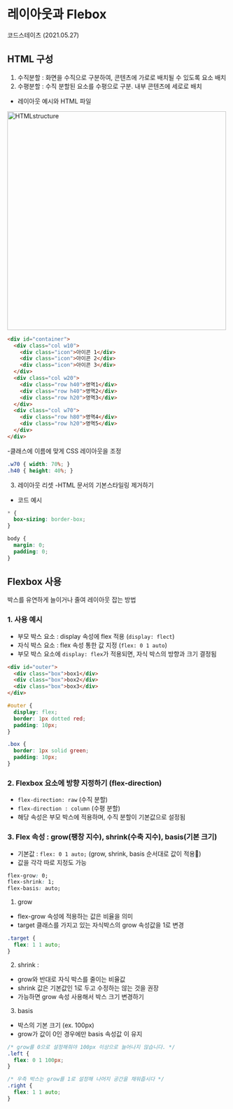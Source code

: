 # 레이아웃과 Flebox
코드스테이츠 (2021.05.27)

## HTML 구성

1. 수직분할 : 화면을 수직으로 구분하여, 콘텐츠에 가로로 배치될 수 있도록 요소 배치
2. 수평분할 : 수직 분할된 요소를 수평으로 구분. 내부 콘텐츠에 세로로 배치

- 레이아웃 예시와 HTML 파일

<img width="500" alt="HTMLstructure" src="https://user-images.githubusercontent.com/80403988/119763112-daa78080-bee9-11eb-8e44-430aa9ec8c78.png">

```html
<div id="container">
  <div class="col w10">
    <div class="icon">아이콘 1</div>
    <div class="icon">아이콘 2</div>
    <div class="icon">아이콘 3</div>
  </div>
  <div class="col w20">
    <div class="row h40">영역1</div>
    <div class="row h40">영역2</div>
    <div class="row h20">영역3</div>
  </div>
  <div class="col w70">
    <div class="row h80">영역4</div>
    <div class="row h20">영역5</div>
  </div>
</div>
```
-클래스에 이름에 맞게 CSS 레이아웃을 조정
```css
.w70 { width: 70%; }
.h40 { height: 40%; }
```

3. 레이아웃 리셋
-HTML 문서의 기본스타일링 제거하기
- 코드 예시
```css
* {
  box-sizing: border-box;
}

body {
  margin: 0;
  padding: 0;
}
```

## Flexbox 사용
박스를 유연하게 늘이거나 줄여 레이아웃 잡는 방법

### 1. 사용 예시
- 부모 박스 요소 : display 속성에 flex 적용 (```display: flect```)
- 자식 박스 요소 : flex 속성 통한 값 지정 (```flex: 0 1 auto```)
- 부모 박스 요소에 ```display: flex```가 적용되면, 자식 박스의 방향과 크기 결정됨 

```html
<div id="outer">
  <div class="box">box1</div>
  <div class="box">box2</div>
  <div class="box">box3</div>
</div>
```
```css
#outer {
  display: flex;
  border: 1px dotted red;
  padding: 10px;
}

.box {
  border: 1px solid green;
  padding: 10px;
}
```
### 2. Flexbox 요소에 방향 지정하기 (flex-direction)
- ```flex-direction: raw``` (수직 분할)
- ```flex-direction : column``` (수평 분할)
- 해당 속성은 부모 박스에 적용하며, 수직 분할이 기본값으로 설정됨 

### 3. Flex 속성 : grow(팽창 지수), shrink(수축 지수), basis(기본 크기)
- 기본값 : ```flex: 0 1 auto;``` (grow, shrink, basis 순서대로 값이 적용)
- 값을 각각 따로 지정도 가능
```css
flex-grow: 0;
flex-shrink: 1;
flex-basis: auto;
```
1. grow
- flex-grow 속성에 적용하는 값은 비율을 의미
- target 클래스를 가지고 있는 자식박스의 grow 속성값을 1로 변경
```css
.target {
  flex: 1 1 auto;
}
```
2. shrink : 
- grow와 반대로 자식 박스를 줄이는 비율값
- shrink 값은 기본값인 1로 두고 수정하는 않는 것을 권장
- 가능하면 grow 속성 사용해서 박스 크기 변경하기

3. basis
- 박스의 기본 크기 (ex. 100px)
- grow가 값이 0인 경우에만 basis 속성값 이 유지
```css
/* grow를 0으로 설정해줘야 100px 이상으로 늘어나지 않습니다. */
.left {
  flex: 0 1 100px;
}

/* 우측 박스는 grow를 1로 설정해 나머지 공간을 채워줍시다 */
.right {
  flex: 1 1 auto;
}
```

